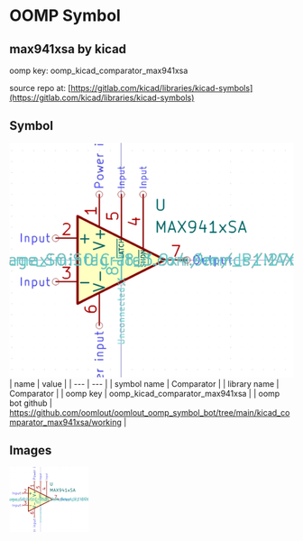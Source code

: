 # OOMP Symbol  
## max941xsa  by kicad  
  
oomp key: oomp_kicad_comparator_max941xsa  
  
source repo at: [https://gitlab.com/kicad/libraries/kicad-symbols](https://gitlab.com/kicad/libraries/kicad-symbols)  
## Symbol  
  
[![working.png](working_600.png)](working.png)  
| name | value | 
| --- | --- | 
| symbol name | Comparator | 
| library name | Comparator | 
| oomp key | oomp_kicad_comparator_max941xsa | 
| oomp bot github | https://github.com/oomlout/oomlout_oomp_symbol_bot/tree/main/kicad_comparator_max941xsa/working | 
## Images  
  
[![working.png](working_140.png)](working.png)  
